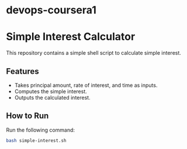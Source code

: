 # devops-coursera1
# Simple Interest Calculator

This repository contains a simple shell script to calculate simple interest.

## Features
- Takes principal amount, rate of interest, and time as inputs.
- Computes the simple interest.
- Outputs the calculated interest.

## How to Run
Run the following command:
```sh
bash simple-interest.sh
